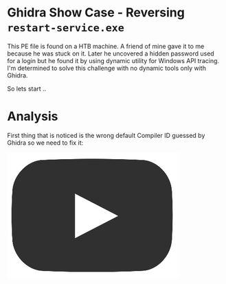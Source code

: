 # Ghidra Show Case - Reversing `restart-service.exe`

This PE file is found on a HTB machine. A friend of mine gave it to me because he was stuck on it. Later he uncovered a hidden password used for a login but he found it by using dynamic utility for Windows API tracing. I'm determined to solve this challenge with no dynamic tools only with Ghidra.

So lets start ..

# Analysis

First thing that is noticed is the wrong default Compiler ID guessed by Ghidra so we need to fix it:

[![Watch the video](figs/video.png)](https://vimeo.com/559584993)
